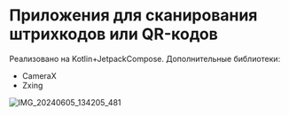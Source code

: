 # Приложения для сканирования штрихкодов или QR-кодов

Реализовано на Kotlin+JetpackCompose. Дополнительные библиотеки:
- CameraX
- Zxing

![IMG_20240605_134205_481](https://github.com/domster704/BarcodeScanner/assets/61056244/5d426960-840a-44d6-9416-5541b3021200)
